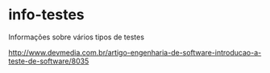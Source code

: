 # info-testes
Informações sobre vários tipos de testes

http://www.devmedia.com.br/artigo-engenharia-de-software-introducao-a-teste-de-software/8035
